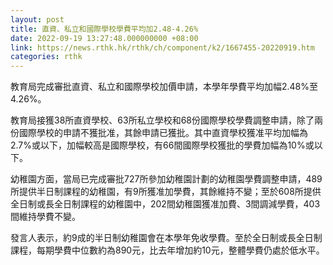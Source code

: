 ```yaml
---
layout: post
title: 直資、私立和國際學校學費平均加2.48-4.26%
date: 2022-09-19 13:27:48.000000000 +08:00
link: https://news.rthk.hk/rthk/ch/component/k2/1667455-20220919.htm
categories: rthk
---
```


教育局完成審批直資、私立和國際學校加價申請，本學年學費平均加幅2.48%至4.26%。

教育局接獲38所直資學校、63所私立學校和68份國際學校學費調整申請，除了兩份國際學校的申請不獲批准，其餘申請已獲批。其中直資學校獲准平均加幅為2.7%或以下，加幅較高是國際學校，有66間國際學校獲批的學費加幅為10%或以下。

幼稚園方面，當局已完成審批727所參加幼稚園計劃的幼稚園學費調整申請，489所提供半日制課程的幼稚園，有9所獲准加學費，其餘維持不變；至於608所提供全日制或長全日制課程的幼稚園中，202間幼稚園獲准加費、3間調減學費，403間維持學費不變。

發言人表示，約9成的半日制幼稚園會在本學年免收學費。至於全日制或長全日制課程，每期學費中位數約為890元，比去年增加約10元，整體學費仍處於低水平。
